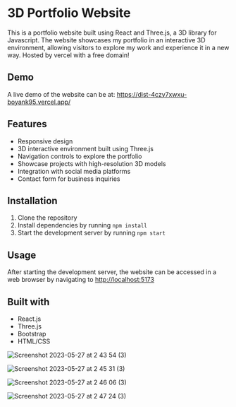 # 3D Portfolio Website 

This is a portfolio website built using React and Three.js, a 3D library for Javascript. The website showcases my portfolio in an interactive 3D environment, allowing visitors to explore my work and experience it in a new way. Hosted by vercel with a free domain!

## Demo 

A live demo of the website can be at:  https://dist-4czy7xwxu-boyank95.vercel.app/

## Features

* Responsive design
* 3D interactive environment built using Three.js
* Navigation controls to explore the portfolio
* Showcase projects with high-resolution 3D models
* Integration with social media platforms
* Contact form for business inquiries

## Installation

1. Clone the repository
2. Install dependencies by running `npm install`
3. Start the development server by running `npm start`

## Usage

After starting the development server, the website can be accessed in a web browser by navigating to [http://localhost:5173](http://localhost:5173)

## Built with

* React.js
* Three.js
* Bootstrap
* HTML/CSS

![Screenshot 2023-05-27 at 2 43 54 (3)](https://github.com/BoyanK95/3D_dev_portfolio/assets/92653208/45dca737-a942-4911-b313-07d2a290db14)


![Screenshot 2023-05-27 at 2 45 31 (3)](https://github.com/BoyanK95/3D_dev_portfolio/assets/92653208/85a5b54f-9d76-49ff-9e23-ade1fe5e07f9)

![Screenshot 2023-05-27 at 2 46 06 (3)](https://github.com/BoyanK95/3D_dev_portfolio/assets/92653208/7736c24c-ecfe-49f8-9e30-7257e2d159c6)

![Screenshot 2023-05-27 at 2 47 24 (3)](https://github.com/BoyanK95/3D_dev_portfolio/assets/92653208/d246af78-589a-457d-998f-f65660650a2a)
